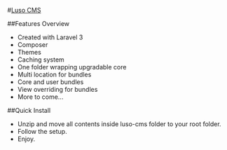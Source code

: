 #[Luso CMS](http://lusocms.org) 


##Features Overview

- Created with Laravel 3
- Composer
- Themes
- Caching system
- One folder wrapping upgradable core
- Multi location for bundles
- Core and user bundles
- View overriding for bundles
- More to come...

##Quick Install

- Unzip and move all contents inside luso-cms folder to your root folder.
- Follow the setup.
- Enjoy.